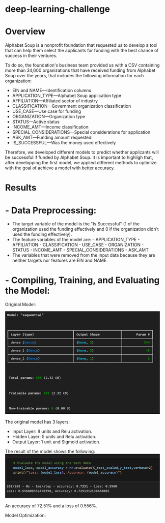 # deep-learning-challenge

# Overview 

Alphabet Soup is a nonprofit foundation that requested us to develop a tool that can help them select the applicants for funding with the best chance of success in their ventures.

To do so, the foundation's business team provided us with a CSV containing more than 34,000 organizations that have received funding from Alphabet Soup over the years, that includes the following information for each organization:
- EIN and NAME—Identification columns
- APPLICATION_TYPE—Alphabet Soup application type
- AFFILIATION—Affiliated sector of industry
- CLASSIFICATION—Government organization classification
- USE_CASE—Use case for funding
- ORGANIZATION—Organization type
- STATUS—Active status
- INCOME_AMT—Income classification
- SPECIAL_CONSIDERATIONS—Special considerations for application
- ASK_AMT—Funding amount requested
- IS_SUCCESSFUL—Was the money used effectively

Therefore, we developed different models to predict whether applicants will be successful if funded by Alphabet Soup. It is important to highligh that, after developping the first model, we applied different methods to optimize with the goal of achieve a model with better accuracy.

# Results

# - Data Preprocessing:
- The target variable of the model is the "Is Successful" (1 of the organization used the funding effectively and 0 if the organization didn't used the funding effectively).
- The feature variables of the model are:
        - APPLICATION_TYPE
        - AFFILIATION
        - CLASSIFICATION
        - USE_CASE
        - ORGANIZATION
        - STATUS
        - INCOME_AMT
        - SPECIAL_CONSIDERATIONS
        - ASK_AMT
- The variables that were removed from the input data because they are neither targets nor features are EIN and NAME.

# - Compiling, Training, and Evaluating the Model:

Original Model:

![model](image.png)

The original model has 3 layers:
- Input Layer: 8 units and Relu activation.
- Hidden Layer: 5 units and Relu activation.
- Output Layer: 1 unit and Sigmoid activation.

The result of the model shows the following:
![alt text](image-1.png)

An accuracy of 72.51% and a loss of 0.556%.

Model Optimization:



